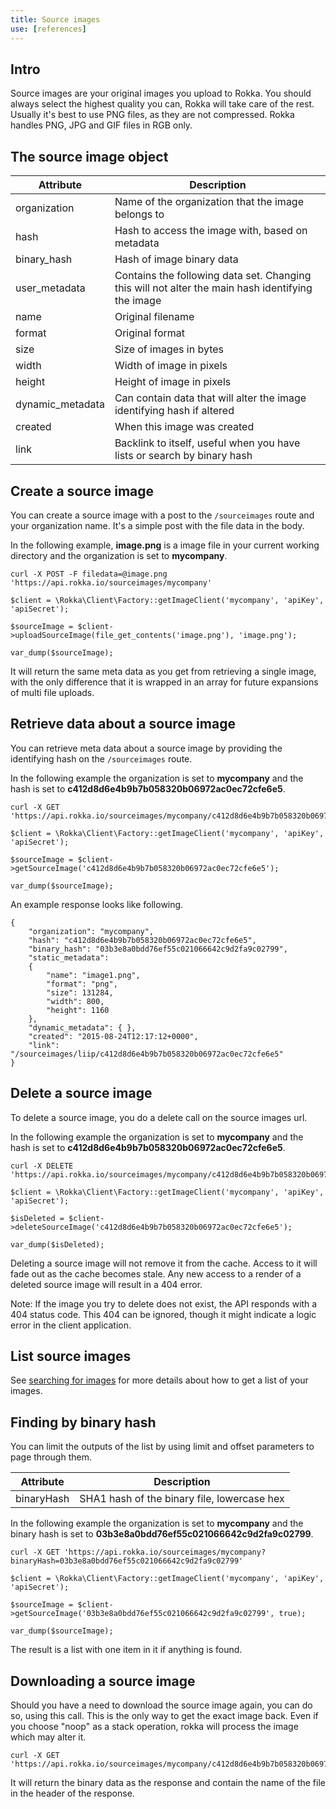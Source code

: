 ```yaml
---
title: Source images
use: [references]
---
```


## Intro

Source images are your original images you upload to Rokka. You should always select the highest quality you can, Rokka will take care of the rest. Usually it's best to use PNG files, as they are not compressed. Rokka handles PNG, JPG and GIF files in RGB only. 

## The source image object

| Attribute | Description |
| -------------- | ------------- |
| organization | Name of the organization that the image belongs to |
| hash | Hash to access the image with, based on metadata |
| binary_hash | Hash of image binary data |
| user_metadata | Contains the following data set. Changing this will not alter the main hash identifying the image |
| name | Original filename |
| format | Original format |
| size | Size of images in bytes |
| width | Width of image in pixels |
| height | Height of image in pixels |
| dynamic_metadata | Can contain data that will alter the image identifying hash if altered |
| created | When this image was created |
| link | Backlink to itself, useful when you have lists or search by binary hash |

## Create a source image

You can create a source image with a post to the `/sourceimages` route and your organization name. It's a simple post with the file data in the body.

In the following example, __image.png__ is a image file in your current working directory and the organization is set to __mycompany__.

```language-bash
curl -X POST -F filedata=@image.png 'https://api.rokka.io/sourceimages/mycompany'
```
```language-php
$client = \Rokka\Client\Factory::getImageClient('mycompany', 'apiKey', 'apiSecret');

$sourceImage = $client->uploadSourceImage(file_get_contents('image.png'), 'image.png');

var_dump($sourceImage);
```


It will return the same meta data as you get from retrieving a single image, with the only difference that it is wrapped in an array for future expansions of multi file uploads.

## Retrieve data about a source image

You can retrieve meta data about a source image by providing the identifying hash on the `/sourceimages` route.

In the following example the organization is set to __mycompany__ and the hash is set to __c412d8d6e4b9b7b058320b06972ac0ec72cfe6e5__.

```language-bash
curl -X GET 'https://api.rokka.io/sourceimages/mycompany/c412d8d6e4b9b7b058320b06972ac0ec72cfe6e5'
```
```language-php
$client = \Rokka\Client\Factory::getImageClient('mycompany', 'apiKey', 'apiSecret');

$sourceImage = $client->getSourceImage('c412d8d6e4b9b7b058320b06972ac0ec72cfe6e5');

var_dump($sourceImage);
```

An example response looks like following.

```language-js
{
    "organization": "mycompany",
    "hash": "c412d8d6e4b9b7b058320b06972ac0ec72cfe6e5",
    "binary_hash": "03b3e8a0bdd76ef55c021066642c9d2fa9c02799",
    "static_metadata": 
    {
        "name": "image1.png",
        "format": "png",
        "size": 131284,
        "width": 800,
        "height": 1160
    },
    "dynamic_metadata": { },
    "created": "2015-08-24T12:17:12+0000",
    "link": "/sourceimages/liip/c412d8d6e4b9b7b058320b06972ac0ec72cfe6e5"
}
```


## Delete a source image

To delete a source image, you do a delete call on the source images url.

In the following example the organization is set to __mycompany__ and the hash is set to __c412d8d6e4b9b7b058320b06972ac0ec72cfe6e5__.

```language-bash
curl -X DELETE 'https://api.rokka.io/sourceimages/mycompany/c412d8d6e4b9b7b058320b06972ac0ec72cfe6e5'
```
```language-php
$client = \Rokka\Client\Factory::getImageClient('mycompany', 'apiKey', 'apiSecret');

$isDeleted = $client->deleteSourceImage('c412d8d6e4b9b7b058320b06972ac0ec72cfe6e5');

var_dump($isDeleted);
```

Deleting a source image will not remove it from the cache. Access to it will fade out as the cache becomes stale. Any new access to a render of a deleted source image will result in a 404 error.

Note: If the image you try to delete does not exist, the API responds with a 404 status code. This 404 can be ignored, though it might indicate a logic error in the client application.

## List source images

See [searching for images](searching-images.html) for more details about how to get a list of your images.

## Finding by binary hash

You can limit the outputs of the list by using limit and offset parameters to page through them.

| Attribute | Description |
| -------------- | ------------- |
| binaryHash | SHA1 hash of the binary file, lowercase hex |

In the following example the organization is set to __mycompany__ and the binary hash is set to __03b3e8a0bdd76ef55c021066642c9d2fa9c02799__.

```language-bash
curl -X GET 'https://api.rokka.io/sourceimages/mycompany?binaryHash=03b3e8a0bdd76ef55c021066642c9d2fa9c02799'
```
```language-php
$client = \Rokka\Client\Factory::getImageClient('mycompany', 'apiKey', 'apiSecret');

$sourceImage = $client->getSourceImage('03b3e8a0bdd76ef55c021066642c9d2fa9c02799', true);

var_dump($sourceImage);
```

The result is a list with one item in it if anything is found.

## Downloading a source image

Should you have a need to download the source image again, you can do so, using this call. This is the only way to get the exact image back. Even if you choose "noop" as a stack operation, rokka will process the image which may alter it.

```language-bash
curl -X GET 'https://api.rokka.io/sourceimages/mycompany/c412d8d6e4b9b7b058320b06972ac0ec72cfe6e5/download'
```

It will return the binary data as the response and contain the name of the file in the header of the response.
